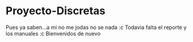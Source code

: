 Proyecto-Discretas
==================

Pues ya saben...a mi no me jodas no se nada :c
 Todavia falta el reporte y los manuales :c
 Bienvenidos de nuevo
